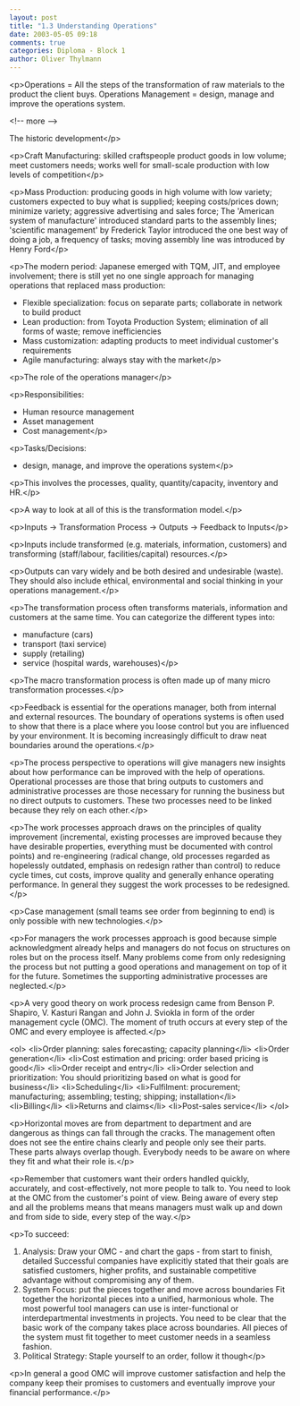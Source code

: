 ```yaml
---
layout: post
title: "1.3 Understanding Operations"
date: 2003-05-05 09:18
comments: true
categories: Diploma - Block 1
author: Oliver Thylmann
---
```



&lt;p&gt;Operations = All the steps of the transformation of raw materials to the product the client buys.
Operations Management = design, manage and improve the operations system.


&lt;!-- more --&gt;


The historic development&lt;/p&gt;

&lt;p&gt;Craft Manufacturing: skilled craftspeople product goods in low volume; meet customers needs; works well for small-scale production with low levels of competition&lt;/p&gt;

&lt;p&gt;Mass Production: producing goods in high volume with low variety; customers expected to buy what is supplied; keeping costs/prices down; minimize variety; aggressive advertising and sales force; The 'American system of manufacture' introduced standard parts to the assembly lines; 'scientific management' by Frederick Taylor introduced the one best way of doing a job, a frequency of tasks; moving assembly line was introduced by Henry Ford&lt;/p&gt;

&lt;p&gt;The modern period: Japanese emerged with TQM, JIT, and employee involvement; there is still yet no one single approach for managing operations that replaced mass production:
- Flexible specialization: focus on separate parts; collaborate in network to build product
- Lean production: from Toyota Production System; elimination of all forms of waste; remove inefficiencies
- Mass customization: adapting products to meet individual customer's requirements
- Agile manufacturing: always stay with the market&lt;/p&gt;

&lt;p&gt;The role of the operations manager&lt;/p&gt;

&lt;p&gt;Responsibilities:
- Human resource management
- Asset management
- Cost management&lt;/p&gt;

&lt;p&gt;Tasks/Decisions:
- design, manage, and improve the operations system&lt;/p&gt;

&lt;p&gt;This involves the processes, quality, quantity/capacity, inventory and HR.&lt;/p&gt;

&lt;p&gt;A way to look at all of this is the transformation model.&lt;/p&gt;

&lt;p&gt;Inputs -&gt; Transformation Process -&gt; Outputs -&gt; Feedback to Inputs&lt;/p&gt;

&lt;p&gt;Inputs include transformed (e.g. materials, information, customers) and transforming (staff/labour, facilities/capital) resources.&lt;/p&gt;

&lt;p&gt;Outputs can vary widely and be both desired and undesirable (waste). They should also include ethical, environmental and social thinking in your operations management.&lt;/p&gt;

&lt;p&gt;The transformation process often transforms materials, information and customers at the same time. You can categorize the different types into:
- manufacture (cars)
- transport (taxi service)
- supply (retailing)
- service (hospital wards, warehouses)&lt;/p&gt;

&lt;p&gt;The macro transformation process is often made up of many micro transformation processes.&lt;/p&gt;

&lt;p&gt;Feedback is essential for the operations manager, both from internal and external resources.
The boundary of operations systems is often used to show that there is a place where you loose control but you are influenced by your environment. It is becoming increasingly difficult to draw neat boundaries around the operations.&lt;/p&gt;

&lt;p&gt;The process perspective to operations will give managers new insights about how performance can be improved with the help of operations. Operational processes are those that bring outputs to customers and administrative processes are those necessary for running the business but no direct outputs to customers. These two processes need to be linked because they rely on each other.&lt;/p&gt;

&lt;p&gt;The work processes approach draws on the principles of quality improvement (incremental, existing processes are improved because they have desirable properties, everything must be documented with control points) and re-engineering (radical change, old processes regarded as hopelessly outdated, emphasis on redesign rather than control) to reduce cycle times, cut costs, improve quality and generally enhance operating performance. In general they suggest the work processes to be redesigned.&lt;/p&gt;

&lt;p&gt;Case management (small teams see order from beginning to end) is only possible with new technologies.&lt;/p&gt;

&lt;p&gt;For managers the work processes approach is good because simple acknowledgment already helps and managers do not focus on structures on roles but on the process itself. Many problems come from only redesigning the process but not putting a good operations and management on top of it for the future. Sometimes the supporting administrative processes are neglected.&lt;/p&gt;

&lt;p&gt;A very good theory on work process redesign came from Benson P. Shapiro, V. Kasturi Rangan and John J. Sviokla in form of the order management cycle (OMC). The moment of truth occurs at every step of the OMC and every employee is affected.&lt;/p&gt;

&lt;ol&gt;
&lt;li&gt;Order planning: sales forecasting; capacity planning&lt;/li&gt;
&lt;li&gt;Order generation&lt;/li&gt;
&lt;li&gt;Cost estimation and pricing: order based pricing is good&lt;/li&gt;
&lt;li&gt;Order receipt and entry&lt;/li&gt;
&lt;li&gt;Order selection and prioritization: You should prioritizing based on what is good for business&lt;/li&gt;
&lt;li&gt;Scheduling&lt;/li&gt;
&lt;li&gt;Fulfilment: procurement; manufacturing; assembling; testing; shipping; installation&lt;/li&gt;
&lt;li&gt;Billing&lt;/li&gt;
&lt;li&gt;Returns and claims&lt;/li&gt;
&lt;li&gt;Post-sales service&lt;/li&gt;
&lt;/ol&gt;

&lt;p&gt;Horizontal moves are from department to department and are dangerous as things can fall through the cracks. The management often does not see the entire chains clearly and people only see their parts. These parts always overlap though. Everybody needs to be aware on where they fit and what their role is.&lt;/p&gt;

&lt;p&gt;Remember that customers want their orders handled quickly, accurately, and cost-effectively, not more people to talk to. You need to look at the OMC from the customer's point of view. Being aware of every step and all the problems means that means managers must walk up and down and from side to side, every step of the way.&lt;/p&gt;

&lt;p&gt;To succeed:
1. Analysis: Draw your OMC - and chart the gaps - from start to finish, detailed
Successful companies have explicitly stated that their goals are satisfied customers, higher profits, and sustainable competitive advantage without compromising any of them.
2. System Focus: put the pieces together and move across boundaries
Fit together the horizontal pieces into a unified, harmonious whole. The most powerful tool managers can use is inter-functional or interdepartmental investments in projects. You need to be clear that the basic work of the company takes place across boundaries. All pieces of the system must fit together to meet customer needs in a seamless fashion.
3. Political Strategy: Staple yourself to an order, follow it though&lt;/p&gt;

&lt;p&gt;In general a good OMC will improve customer satisfaction and help the company keep their promises to customers and eventually improve your financial performance.&lt;/p&gt;



